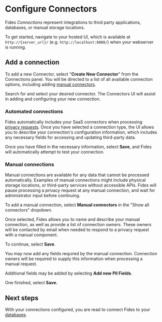 # Configure Connectors

Fides *Connections* represent integrations to third party applications, databases, or manual storage locations.

To get started, navigate to your hosted UI, which is available at `http://{server_url}/` (e.g. `http://localhost:8080/`) when your webserver is running. 

## Add a connection

To add a new Connector, select "**Create New Connector**" from the Connections panel. You will be directed to a list of all available connection options, including adding [manual connectors](#manual-connections).

Search for and select your desired connector. The Connectors UI will assist in adding and configuring your new connection. 

### Automated connections

Fides automatically includes your SaaS connectors when processing [privacy requests](../getting-started/privacy_requests.md). Once you have selected a connection type, the UI allows you to describe your connection's configuration information, which includes any necessary fields for accessing and updating third-party data.

Once you have filled in the necessary information, select **Save**, and Fides will automatically attempt to test your connection.

### Manual connections

Manual connections are available for any data that cannot be processed automatically. Examples of manual connections might include physical storage locations, or third-party services without accessible APIs. Fides will pause processing a privacy request at any manual connection, and wait for administrator input before continuing.

To add a manual connection, select **Manual connectors** in the "Show all connectors" dropdown. 

Once selected, Fides allows you to name and describe your manual connection, as well as provide a list of connection owners. These owners will be contacted by email when needed to respond to a privacy request with a manual component.

To continue, select **Save**.

You may now add any fields required by the manual connection. Connection owners will be required to supply this information when processing a manual request.

Additional fields may be added by selecting **Add new PII Fields**. 

One finished, select **Save.**

## Next steps
With your connections configured, you are read to connect Fides to your [databases](./connect_databases.md).